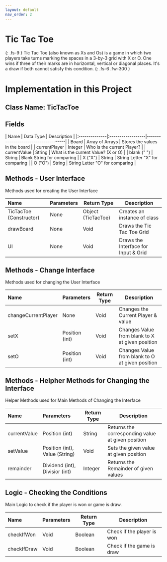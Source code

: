 ```yaml
---
layout: default
nav_order: 2
---
```

# **Tic Tac Toe**
{: .fs-9 }
Tic Tac Toe (also known as Xs and Os) is a game in which two players take turns marking the spaces in a 3-by-3 grid with X or O. One wins if three of their marks are in horizontal, vertical or diagonal places. It's a draw if both cannot satisfy this condition.
{: .fs-6 .fw-300 }

# Implementation in this Project
## Class Name: TicTacToe
## Fields
<div class="code-example" markdown="1">
| Name          | Data Type         | Description                         |
|:--------------|:------------------|-------------------------------------|
| Board         | Array of Arrays   | Stores the values in the board      |
| currentPlayer | Integer           | Who is the current Player?          |
| currentValue  | String            | What is the current Value? (X or O) |
| blank (" ")   | String            | Blank String for comparing          |
| X ("X")       | String            | String Letter "X" for comparing     |    
| O ("O")       | String            | String Letter "O" for comparing     |
</div>

## Methods - User Interface
<div class="code-example" markdown="1">
Methods used for creating the User Interface

| Name                     | Parameters     | Return Type        | Description                                       |
|:-------------------------|:---------------|--------------------|---------------------------------------------------|
| TicTacToe (Constructor)  | None           | Object (TicTacToe) | Creates an instance of class                      |
| drawBoard                | None           | Void               | Draws the Tic Tac Toe Grid                        |
| UI                       | None           | Void               | Draws the Interface for Input & Grid              |
</div>

## Methods - Change Interface
<div class="code-example" markdown="1">
Methods used for changing the User Interface

| Name                     | Parameters                     | Return Type        | Description                                       |
|:-------------------------|:-------------------------------|--------------------|---------------------------------------------------|
| changeCurrentPlayer      | None                           | Void               | Changes the Current Player & value                |
| setX                     | Position (int)                 | Void               | Changes Value from blank to X at given position   |
| setO                     | Position (int)                 | Void               | Changes Value from blank to O at given position   |
</div>

## Methods - Helpher Methods for Changing the Interface
<div class="code-example" markdown="1">
Helper Methods used for Main Methods of Changing the Interface

| Name                     | Parameters                     | Return Type        | Description                                       |
|:-------------------------|:-------------------------------|--------------------|---------------------------------------------------|
| currentValue             | Position (int)                 | String             | Returns the corresponding value at given position |
| setValue                 | Position (int), Value (String) | Void               | Sets the given value at given position            |
| remainder                | Dividend (int), Divisior (int) | Integer            | Returns the Remainder of given values             |
</div>

## Logic - Checking the Conditions
<div class="code-example" markdown="1">
Main Logic to check if the player is won or game is draw.

| Name                     | Parameters                     | Return Type        | Description                                       |
|:-------------------------|:-------------------------------|--------------------|---------------------------------------------------|
| checkIfWon               | Void                           | Boolean            | Check if the player is won                        |
| checkIfDraw              | Void                           | Boolean            | Check if the game is draw                         |
</div>
